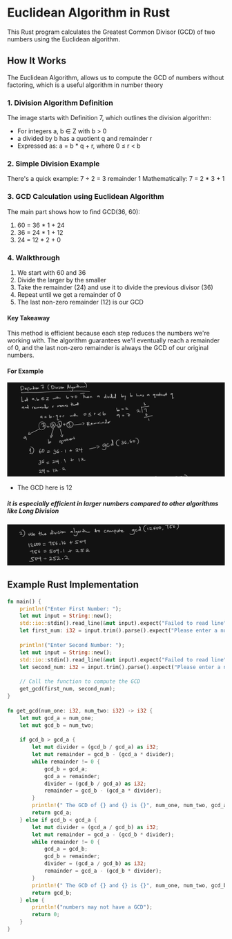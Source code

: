 # Euclidean Algorithm in Rust

This Rust program calculates the Greatest Common Divisor (GCD) of two numbers using the Euclidean algorithm.

## How It Works

The Euclidean Algorithm, allows us to compute the GCD of numbers without factoring, which is a useful algorithm in number theory

### 1. Division Algorithm Definition

The image starts with Definition 7, which outlines the division algorithm:

- For integers a, b ∈ Z with b > 0
- a divided by b has a quotient q and remainder r
- Expressed as: a = b * q + r, where 0 ≤ r < b

### 2. Simple Division Example

There's a quick example:
7 ÷ 2 = 3 remainder 1
Mathematically: 7 = 2 * 3 + 1

### 3. GCD Calculation using Euclidean Algorithm

The main part shows how to find GCD(36, 60):

1. 60 = 36 * 1 + 24
2. 36 = 24 * 1 + 12
3. 24 = 12 * 2 + 0

### 4. Walkthrough

1. We start with 60 and 36
2. Divide the larger by the smaller
3. Take the remainder (24) and use it to divide the previous divisor (36)
4. Repeat until we get a remainder of 0
5. The last non-zero remainder (12) is our GCD

#### Key Takeaway
This method is efficient because each step reduces the numbers we're working with. The algorithm guarantees we'll eventually reach a remainder of 0, and the last non-zero remainder is always the GCD of our original numbers.

#### For Example 

![img.png](img.png)
- The GCD here is 12

##### it is especially efficient in larger numbers compared to other algorithms like Long Division
![img_1.png](img_1.png)

## Example Rust Implementation

```rust
fn main() {
    println!("Enter First Number: ");
    let mut input = String::new();
    std::io::stdin().read_line(&mut input).expect("Failed to read line");
    let first_num: i32 = input.trim().parse().expect("Please enter a number");

    println!("Enter Second Number: ");
    let mut input = String::new();
    std::io::stdin().read_line(&mut input).expect("Failed to read line");
    let second_num: i32 = input.trim().parse().expect("Please enter a number");

    // Call the function to compute the GCD
    get_gcd(first_num, second_num);
}

fn get_gcd(num_one: i32, num_two: i32) -> i32 {
    let mut gcd_a = num_one;
    let mut gcd_b = num_two;

    if gcd_b > gcd_a {
        let mut divider = (gcd_b / gcd_a) as i32;
        let mut remainder = gcd_b - (gcd_a * divider);
        while remainder != 0 {
            gcd_b = gcd_a;
            gcd_a = remainder;
            divider = (gcd_b / gcd_a) as i32;
            remainder = gcd_b - (gcd_a * divider);
        }
        println!(" The GCD of {} and {} is {}", num_one, num_two, gcd_a);
        return gcd_a;
    } else if gcd_b < gcd_a {
        let mut divider = (gcd_a / gcd_b) as i32;
        let mut remainder = gcd_a - (gcd_b * divider);
        while remainder != 0 {
            gcd_a = gcd_b;
            gcd_b = remainder;
            divider = (gcd_a / gcd_b) as i32;
            remainder = gcd_a - (gcd_b * divider);
        }
        println!(" The GCD of {} and {} is {}", num_one, num_two, gcd_b);
        return gcd_b;
    } else {
        println!("numbers may not have a GCD");
        return 0;
    }
}
```
